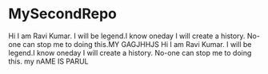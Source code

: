 # MySecondRepo

Hi I am Ravi Kumar. I will be legend.I know oneday I will create a history. No-one can stop me to doing this.MY GAGJHHJS
Hi I am Ravi Kumar. I will be legend.I know oneday I will create a history. No-one can stop me to doing this.
my nAME IS PARUL
